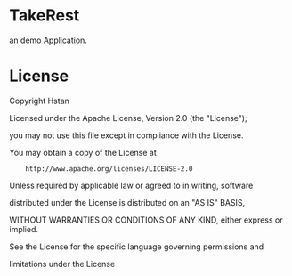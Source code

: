 # TakeRest
an demo Application.

# License
>
  Copyright Hstan
  
  Licensed under the Apache License, Version 2.0 (the "License");
  
  you may not use this file except in compliance with the License.
  
  You may obtain a copy of the License at
  
        http://www.apache.org/licenses/LICENSE-2.0
        
  Unless required by applicable law or agreed to in writing, software
  
  distributed under the License is distributed on an "AS IS" BASIS,
  
  WITHOUT WARRANTIES OR CONDITIONS OF ANY KIND, either express or implied.
  
  See the License for the specific language governing permissions and
  
  limitations under the License
